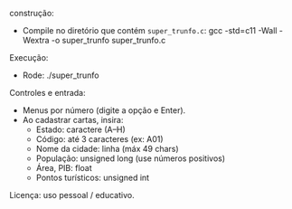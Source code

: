 
construção:
- Compile no diretório que contém `super_trunfo.c`:
  gcc -std=c11 -Wall -Wextra -o super_trunfo super_trunfo.c

Execução:
- Rode:
  ./super_trunfo

Controles e entrada:
- Menus por número (digite a opção e Enter).
- Ao cadastrar cartas, insira:
  - Estado: caractere (A–H)
  - Código: até 3 caracteres (ex: A01)
  - Nome da cidade: linha (máx 49 chars)
  - População: unsigned long (use números positivos)
  - Área, PIB: float
  - Pontos turísticos: unsigned int

Licença: uso pessoal / educativo.
